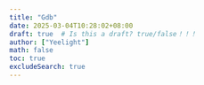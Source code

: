```yaml
---
title: "Gdb"
date: 2025-03-04T10:28:02+08:00
draft: true  # Is this a draft? true/false！！！
author: ["Yeelight"]
math: false
toc: true
excludeSearch: true
---
```

